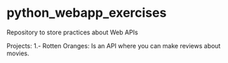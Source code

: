 # python_webapp_exercises
Repository to store practices about Web APIs

Projects:
  1.- Rotten Oranges:
      Is an API where you can make reviews about movies.
